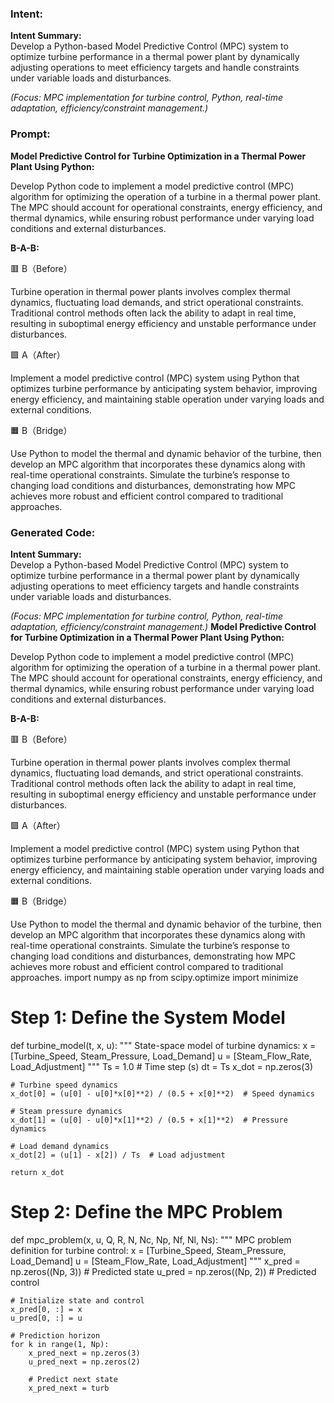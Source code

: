 ### Intent:
**Intent Summary:**  
Develop a Python-based Model Predictive Control (MPC) system to optimize turbine performance in a thermal power plant by dynamically adjusting operations to meet efficiency targets and handle constraints under variable loads and disturbances.  

*(Focus: MPC implementation for turbine control, Python, real-time adaptation, efficiency/constraint management.)*

### Prompt:
**Model Predictive Control for Turbine Optimization in a Thermal Power Plant Using Python:**

Develop Python code to implement a model predictive control (MPC) algorithm for optimizing the operation of a turbine in a thermal power plant. The MPC should account for operational constraints, energy efficiency, and thermal dynamics, while ensuring robust performance under varying load conditions and external disturbances.

**B-A-B:**

🟥 B（Before）

Turbine operation in thermal power plants involves complex thermal dynamics, fluctuating load demands, and strict operational constraints. Traditional control methods often lack the ability to adapt in real time, resulting in suboptimal energy efficiency and unstable performance under disturbances.

🟩 A（After）

Implement a model predictive control (MPC) system using Python that optimizes turbine performance by anticipating system behavior, improving energy efficiency, and maintaining stable operation under varying loads and external conditions.

🟧 B（Bridge）

Use Python to model the thermal and dynamic behavior of the turbine, then develop an MPC algorithm that incorporates these dynamics along with real-time operational constraints. Simulate the turbine’s response to changing load conditions and disturbances, demonstrating how MPC achieves more robust and efficient control compared to traditional approaches.

### Generated Code:
**Intent Summary:**  
Develop a Python-based Model Predictive Control (MPC) system to optimize turbine performance in a thermal power plant by dynamically adjusting operations to meet efficiency targets and handle constraints under variable loads and disturbances.  

*(Focus: MPC implementation for turbine control, Python, real-time adaptation, efficiency/constraint management.)*
**Model Predictive Control for Turbine Optimization in a Thermal Power Plant Using Python:**

Develop Python code to implement a model predictive control (MPC) algorithm for optimizing the operation of a turbine in a thermal power plant. The MPC should account for operational constraints, energy efficiency, and thermal dynamics, while ensuring robust performance under varying load conditions and external disturbances.

**B-A-B:**

🟥 B（Before）

Turbine operation in thermal power plants involves complex thermal dynamics, fluctuating load demands, and strict operational constraints. Traditional control methods often lack the ability to adapt in real time, resulting in suboptimal energy efficiency and unstable performance under disturbances.

🟩 A（After）

Implement a model predictive control (MPC) system using Python that optimizes turbine performance by anticipating system behavior, improving energy efficiency, and maintaining stable operation under varying loads and external conditions.

🟧 B（Bridge）

Use Python to model the thermal and dynamic behavior of the turbine, then develop an MPC algorithm that incorporates these dynamics along with real-time operational constraints. Simulate the turbine’s response to changing load conditions and disturbances, demonstrating how MPC achieves more robust and efficient control compared to traditional approaches.
import numpy as np
from scipy.optimize import minimize

# Step 1: Define the System Model
def turbine_model(t, x, u):
    """
    State-space model of turbine dynamics:
    x = [Turbine_Speed, Steam_Pressure, Load_Demand]
    u = [Steam_Flow_Rate, Load_Adjustment]
    """
    Ts = 1.0  # Time step (s)
    dt = Ts
    x_dot = np.zeros(3)

    # Turbine speed dynamics
    x_dot[0] = (u[0] - u[0]*x[0]**2) / (0.5 + x[0]**2)  # Speed dynamics

    # Steam pressure dynamics
    x_dot[1] = (u[0] - u[0]*x[1]**2) / (0.5 + x[1]**2)  # Pressure dynamics

    # Load demand dynamics
    x_dot[2] = (u[1] - x[2]) / Ts  # Load adjustment

    return x_dot

# Step 2: Define the MPC Problem
def mpc_problem(x, u, Q, R, N, Nc, Np, Nf, Nl, Ns):
    """
    MPC problem definition for turbine control:
    x = [Turbine_Speed, Steam_Pressure, Load_Demand]
    u = [Steam_Flow_Rate, Load_Adjustment]
    """
    x_pred = np.zeros((Np, 3))  # Predicted state
    u_pred = np.zeros((Np, 2))  # Predicted control

    # Initialize state and control
    x_pred[0, :] = x
    u_pred[0, :] = u

    # Prediction horizon
    for k in range(1, Np):
        x_pred_next = np.zeros(3)
        u_pred_next = np.zeros(2)

        # Predict next state
        x_pred_next = turb
